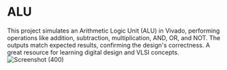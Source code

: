 # ALU
This project simulates an Arithmetic Logic Unit (ALU) in Vivado, performing operations like addition, subtraction, multiplication, AND, OR, and NOT. The outputs match expected results, confirming the design's correctness. A great resource for learning digital design and VLSI concepts.
![Screenshot (400)](https://github.com/user-attachments/assets/38cc1a6f-4133-499a-8d1a-e9ca2cfa54fb)
